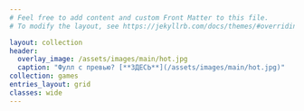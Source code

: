 ```yaml
---
# Feel free to add content and custom Front Matter to this file.
# To modify the layout, see https://jekyllrb.com/docs/themes/#overriding-theme-defaults

layout: collection
header:
  overlay_image: /assets/images/main/hot.jpg
  caption: "Фулл с превью? [**ЗДЕСЬ**](/assets/images/main/hot.jpg)"
collection: games
entries_layout: grid
classes: wide
---
```


